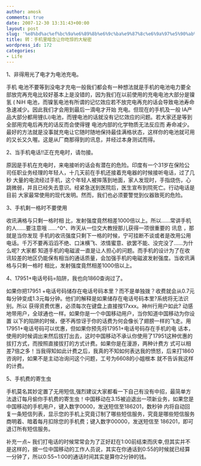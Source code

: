 ```yaml
---
author: amosk
comments: true
date: 2007-12-30 13:31:43+00:00
layout: post
slug: '%e8%bd%ac%ef%bc%9a%e6%89%8b%e6%9c%ba%e9%87%8c%e6%9a%97%e5%90%ab%e8%ae%a9%e4%bd%a0%e5%90%83%e6%83%8a%e7%9a%84%e5%a4%a7%e7%a7%98%e5%af%86'
title: 转：手机里暗含让你吃惊的大秘密
wordpress_id: 172
categories:
- Life
---
```


1、非得用光了电才为电池充电。

手机 电池不要等到没电才充电一般我们都会有一种想法就是手机的电池电力要全部放完再充电比较好基本上是没错的，因为我们在以前使用的充电电池大部分是镍氢 ( NiH 电池，而镍氢电池有所谓的记忆效应若不放完电再充的话会导致电池寿命急速减少。因此我们才会用到最后一滴电才开始 充电。但现在的手机及一般 IA产品大部分都用锂(Li)电池，而锂电池的话就没有记忆效应的问题。若大家还是等到全部用完电后再充的话反而会使得锂 电池内部的化学物质无法反应而 寿命减少。最好的方法就是没事就充电让它随时随地保持最佳满格状态，这样你的电池就可用的又长又久喔。这是从厂商那得到的讯息，并经过本身测试而得。

2、当手机电话!!正在充电时，请勿接。

原因是手机在充电时，来电接听的话会有潜在的危险。印度有一个31岁在保险公司任职业务经理的年轻人，十几天前在手机还接着充电器的时候接听电话，过了几秒 大量的电流经过手机，这个年轻人被摔落到地面，家人发现时，手指烧伤，心跳微弱，并且已经失去意识。经紧急送到医院后，医生宣布到院死亡。行动电话是目前 大家最常使用的现代发明。然而，我们也必须要警觉到仪器致死的危险。

3、手机剩一格时不要使用

收讯满格与只剩一格时相 比，发射强度竟然相差1000倍以上。所以……常讲手机的人……要注意哦 ……^0^、昨天从一位交大教授那儿获得一项很重要的 讯息 ，那就是当你发现 手机的收讯强度只剩下一格的时候，宁可挂断不谈或者是改用公用电话。千万不要再滔滔不绝、口沫横飞、浓情蜜意、欲罢不能、没完没了……为什么呢? 大家都 知道手机的电磁波一直是让人担心的问题。而手机的设计为了在收讯较差的地区仍能保有相当的通话质量，会加强手机的电磁波发射强度。当收讯满格与只剩一格时 相比，发射强度竟然相差1000倍以上。

4、17951+电话号码=陷阱，我也向1860查询过了。

如果你把17951 +电话号码储存在电话号码本里？而不是单独拨？收费就会从0.7元每分钟变成1.3元每分钟。他们的解释是如果储存在电话号码本里?系统将无法识别。所以 获得资费优惠，必须每次在键盘上直接按17xxx。神州行用户如此? 动感地带用户，全球通也一样。如果你是一个中国移动用户，当你知道中国移动为你设置 以下的陷阱的时候，便不再惊讶于你的话费为何会像长了翅膀一样的飞走。用17951+电话号码可以优惠，但如果你预先将17951+电话号码存在手机的电 话本，使用的时候调出来然后拔打出去，这时中国移动不承认你使用了17951这种优惠的拔打方式，而按照直接拔打的方式计费。如果你是在漫游，两种计费方 式可以相差7倍之多！当我得知如此计费之后，我真的不知如何表达我的愤怒，后来打1860咨询时，如果不是主动冶询问这个问题，工号为6608的小姐根本 就不告诉我这样的计费。

5、手机费的寄生虫

手机莫名其妙定置了无用短信,强烈建议大家都看一下自己有没有中招，最简单方 法退订每月偷你手机费的寄生虫！中国移动在3.15被迫退出一项新业务，如果您是中国移动的手机用户，键入数字0000，发送短信至186201，数秒钟 内将自动回复一条短信列表，显示您的手机上究竟订制了哪些短信服务，究竟是哪些短信服务商明着、暗着每月扣除您的手机费；键入数字00000，发送短信至 186201，即可退订所有短信服务。

补充一点~ 我们打电话的时候常常会为了正好赶在1:00前结束而庆幸,但其实并不是这样的，据一位中国移动的工作人员说，其实在你通话到0:55的时候就已经算一分钟了，所以0:55~1:00的通话时间其实是算你2分钟的钱。
